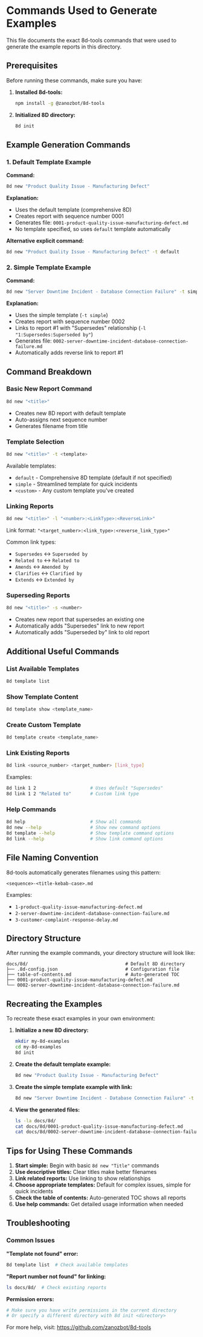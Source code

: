# Commands Used to Generate Examples

This file documents the exact 8d-tools commands that were used to generate the example reports in this directory.

## Prerequisites

Before running these commands, make sure you have:

1. **Installed 8d-tools:**

   ```bash
   npm install -g @zanozbot/8d-tools
   ```

2. **Initialized 8D directory:**
   ```bash
   8d init
   ```

## Example Generation Commands

### 1. Default Template Example

**Command:**

```bash
8d new "Product Quality Issue - Manufacturing Defect"
```

**Explanation:**

- Uses the default template (comprehensive 8D)
- Creates report with sequence number 0001
- Generates file: `0001-product-quality-issue-manufacturing-defect.md`
- No template specified, so uses `default` template automatically

**Alternative explicit command:**

```bash
8d new "Product Quality Issue - Manufacturing Defect" -t default
```

### 2. Simple Template Example

**Command:**

```bash
8d new "Server Downtime Incident - Database Connection Failure" -t simple -l "1:Supersedes:Superseded by"
```

**Explanation:**

- Uses the simple template (`-t simple`)
- Creates report with sequence number 0002
- Links to report #1 with "Supersedes" relationship (`-l "1:Supersedes:Superseded by"`)
- Generates file: `0002-server-downtime-incident-database-connection-failure.md`
- Automatically adds reverse link to report #1

## Command Breakdown

### Basic New Report Command

```bash
8d new "<title>"
```

- Creates new 8D report with default template
- Auto-assigns next sequence number
- Generates filename from title

### Template Selection

```bash
8d new "<title>" -t <template>
```

Available templates:

- `default` - Comprehensive 8D template (default if not specified)
- `simple` - Streamlined template for quick incidents
- `<custom>` - Any custom template you've created

### Linking Reports

```bash
8d new "<title>" -l "<number>:<LinkType>:<ReverseLink>"
```

Link format: `"<target_number>:<link_type>:<reverse_link_type>"`

Common link types:

- `Supersedes` ↔ `Superseded by`
- `Related to` ↔ `Related to`
- `Amends` ↔ `Amended by`
- `Clarifies` ↔ `Clarified by`
- `Extends` ↔ `Extended by`

### Superseding Reports

```bash
8d new "<title>" -s <number>
```

- Creates new report that supersedes an existing one
- Automatically adds "Supersedes" link to new report
- Automatically adds "Superseded by" link to old report

## Additional Useful Commands

### List Available Templates

```bash
8d template list
```

### Show Template Content

```bash
8d template show <template_name>
```

### Create Custom Template

```bash
8d template create <template_name>
```

### Link Existing Reports

```bash
8d link <source_number> <target_number> [link_type]
```

Examples:

```bash
8d link 1 2                    # Uses default "Supersedes"
8d link 1 2 "Related to"       # Custom link type
```

### Help Commands

```bash
8d help                        # Show all commands
8d new --help                  # Show new command options
8d template --help             # Show template command options
8d link --help                 # Show link command options
```

## File Naming Convention

8d-tools automatically generates filenames using this pattern:

```
<sequence>-<title-kebab-case>.md
```

Examples:

- `1-product-quality-issue-manufacturing-defect.md`
- `2-server-downtime-incident-database-connection-failure.md`
- `3-customer-complaint-response-delay.md`

## Directory Structure

After running the example commands, your directory structure will look like:

```
docs/8d/                                    # Default 8D directory
├── .8d-config.json                         # Configuration file
├── table-of-contents.md                    # Auto-generated TOC
├── 0001-product-quality-issue-manufacturing-defect.md
└── 0002-server-downtime-incident-database-connection-failure.md
```

## Recreating the Examples

To recreate these exact examples in your own environment:

1. **Initialize a new 8D directory:**

   ```bash
   mkdir my-8d-examples
   cd my-8d-examples
   8d init
   ```

2. **Create the default template example:**

   ```bash
   8d new "Product Quality Issue - Manufacturing Defect"
   ```

3. **Create the simple template example with link:**

   ```bash
   8d new "Server Downtime Incident - Database Connection Failure" -t simple -l "1:Supersedes:Superseded by"
   ```

4. **View the generated files:**
   ```bash
   ls -la docs/8d/
   cat docs/8d/0001-product-quality-issue-manufacturing-defect.md
   cat docs/8d/0002-server-downtime-incident-database-connection-failure.md
   ```

## Tips for Using These Commands

1. **Start simple:** Begin with basic `8d new "Title"` commands
2. **Use descriptive titles:** Clear titles make better filenames
3. **Link related reports:** Use linking to show relationships
4. **Choose appropriate templates:** Default for complex issues, simple for quick incidents
5. **Check the table of contents:** Auto-generated TOC shows all reports
6. **Use help commands:** Get detailed usage information when needed

## Troubleshooting

### Common Issues

**"Template not found" error:**

```bash
8d template list  # Check available templates
```

**"Report number not found" for linking:**

```bash
ls docs/8d/  # Check existing reports
```

**Permission errors:**

```bash
# Make sure you have write permissions in the current directory
# Or specify a different directory with 8d init <directory>
```

For more help, visit: https://github.com/zanozbot/8d-tools
